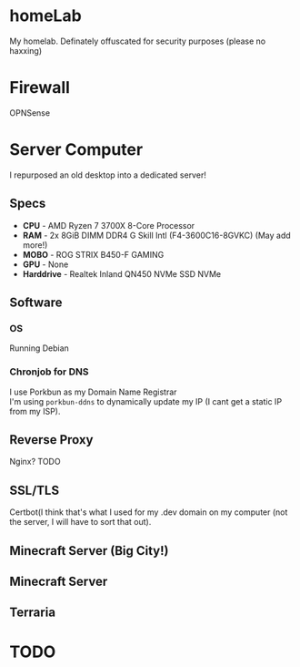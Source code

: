 # homeLab
My homelab. Definately offuscated for security purposes (please no haxxing)


# Firewall
OPNSense  


# Server Computer
I repurposed an old desktop into a dedicated server!  
## Specs
- **CPU** - AMD Ryzen 7 3700X 8-Core Processor   
- **RAM** - 2x 8GiB DIMM DDR4 G Skill Intl (F4-3600C16-8GVKC) (May add more!)  
- **MOBO** - ROG STRIX B450-F GAMING  
- **GPU** - None  
- **Harddrive** - Realtek Inland QN450 NVMe SSD NVMe  
## Software  
### OS
Running Debian  

### Chronjob for DNS
I use Porkbun as my Domain Name Registrar  
I'm using `porkbun-ddns` to dynamically update my IP (I cant get a static IP from my ISP).  

## Reverse Proxy
Nginx? TODO  

## SSL/TLS
Certbot(I think that's what I used for my .dev domain on my computer (not the server, I will have to sort that out).  

## Minecraft Server (Big City!)

## Minecraft Server  

## Terraria


# TODO
